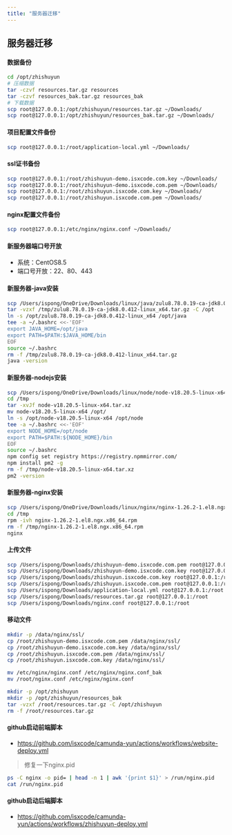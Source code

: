 ```yaml
---
title: "服务器迁移"
---
```


## 服务器迁移

#### 数据备份

```bash
cd /opt/zhishuyun
# 压缩数据
tar -czvf resources.tar.gz resources
tar -czvf resources_bak.tar.gz resources_bak
# 下载数据
scp root@127.0.0.1:/opt/zhishuyun/resources.tar.gz ~/Downloads/
scp root@127.0.0.1:/opt/zhishuyun/resources_bak.tar.gz ~/Downloads/
```

#### 项目配置文件备份

```bash
scp root@127.0.0.1:/root/application-local.yml ~/Downloads/
```

#### ssl证书备份

```bash
scp root@127.0.0.1:/root/zhishuyun-demo.isxcode.com.key ~/Downloads/
scp root@127.0.0.1:/root/zhishuyun-demo.isxcode.com.pem ~/Downloads/
scp root@127.0.0.1:/root/zhishuyun.isxcode.com.key ~/Downloads/
scp root@127.0.0.1:/root/zhishuyun.isxcode.com.pem ~/Downloads/
```

#### nginx配置文件备份

```bash
scp root@127.0.0.1:/etc/nginx/nginx.conf ~/Downloads/
```

#### 新服务器端口号开放

- 系统：CentOS8.5
- 端口号开放：22、80、443

#### 新服务器-java安装

```bash
scp /Users/ispong/OneDrive/Downloads/linux/java/zulu8.78.0.19-ca-jdk8.0.412-linux_x64.tar.gz root@127.0.0.1:/tmp
tar -vzxf /tmp/zulu8.78.0.19-ca-jdk8.0.412-linux_x64.tar.gz -C /opt
ln -s /opt/zulu8.78.0.19-ca-jdk8.0.412-linux_x64 /opt/java
tee -a ~/.bashrc <<-'EOF'
export JAVA_HOME=/opt/java
export PATH=$PATH:$JAVA_HOME/bin
EOF
source ~/.bashrc
rm -f /tmp/zulu8.78.0.19-ca-jdk8.0.412-linux_x64.tar.gz
java -version
```

#### 新服务器-nodejs安装

```bash
scp /Users/ispong/OneDrive/Downloads/linux/node/node-v18.20.5-linux-x64.tar.xz root@127.0.0.1:/tmp
cd /tmp
tar -xvJf node-v18.20.5-linux-x64.tar.xz
mv node-v18.20.5-linux-x64 /opt/
ln -s /opt/node-v18.20.5-linux-x64 /opt/node 
tee -a ~/.bashrc <<-'EOF'
export NODE_HOME=/opt/node 
export PATH=$PATH:${NODE_HOME}/bin
EOF
source ~/.bashrc
npm config set registry https://registry.npmmirror.com/
npm install pm2 -g
rm -f /tmp/node-v18.20.5-linux-x64.tar.xz
pm2 -version
```

#### 新服务器-nginx安装

```bash
scp /Users/ispong/OneDrive/Downloads/linux/nginx/nginx-1.26.2-1.el8.ngx.x86_64.rpm root@127.0.0.1:/tmp
cd /tmp
rpm -ivh nginx-1.26.2-1.el8.ngx.x86_64.rpm
rm -f /tmp/nginx-1.26.2-1.el8.ngx.x86_64.rpm
nginx
```

#### 上传文件

```bash
scp /Users/ispong/Downloads/zhishuyun-demo.isxcode.com.pem root@127.0.0.1:/root
scp /Users/ispong/Downloads/zhishuyun-demo.isxcode.com.key root@127.0.0.1:/root
scp /Users/ispong/Downloads/zhishuyun.isxcode.com.key root@127.0.0.1:/root
scp /Users/ispong/Downloads/zhishuyun.isxcode.com.pem root@127.0.0.1:/root
scp /Users/ispong/Downloads/application-local.yml root@127.0.0.1:/root
scp /Users/ispong/Downloads/resources.tar.gz root@127.0.0.1:/root
scp /Users/ispong/Downloads/nginx.conf root@127.0.0.1:/root
```

#### 移动文件

```bash
mkdir -p /data/nginx/ssl/
cp /root/zhishuyun-demo.isxcode.com.pem /data/nginx/ssl/
cp /root/zhishuyun-demo.isxcode.com.key /data/nginx/ssl/
cp /root/zhishuyun.isxcode.com.pem /data/nginx/ssl/
cp /root/zhishuyun.isxcode.com.key /data/nginx/ssl/

mv /etc/nginx/nginx.conf /etc/nginx/nginx.conf_bak
mv /root/nginx.conf /etc/nginx/nginx.conf

mkdir -p /opt/zhishuyun
mkdir -p /opt/zhishuyun/resources_bak
tar -vzxf /root/resources.tar.gz -C /opt/zhishuyun
rm -f /root/resources.tar.gz
```

#### github启动前端脚本

- https://github.com/isxcode/camunda-yun/actions/workflows/website-deploy.yml

> 修复一下nginx.pid

```bash
ps -C nginx -o pid= | head -n 1 | awk '{print $1}' > /run/nginx.pid
cat /run/nginx.pid
```

#### github启动后端脚本

- https://github.com/isxcode/camunda-yun/actions/workflows/zhishuyun-deploy.yml